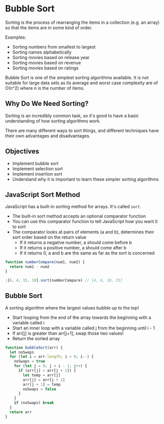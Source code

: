 # Bubble Sort

Sorting is the process of rearranging the items in a collection (e.g. an array) so that the items are in some kind of order.

Examples:

- Sorting numbers from smallest to largest
- Sorting names alphabetically
- Sorting movies based on release year
- Sorting movies based on revenue
- Sorting movies based on ratings

Bubble Sort is one of the simplest sorting algorithms available. It is not suitable for large data sets as its average and worst case complexity are of Ο(n^2) where n is the number of items.

## Why Do We Need Sorting?

Sorting is an incredibly common task, so it's good to have a basic understanding of how sorting algorithms work.

There are many different ways to sort things, and different techniques have their own advantages and disadvantages.

## Objectives

- Implement bubble sort
- Implement selection sort
- Implement insertion sort
- Understand why it is important to learn these simpler sorting algorithms

## JavaScript Sort Method

JavaScript has a built-in sorting method for arrays. It's called `sort`.

- The built-in sort method accepts an optional comparator function
- You can use this comparator function to tell JavaScript how you want it to sort
- The comparator looks at pairs of elements (a and b), determines their sort order based on the return value
  - If it returns a negative number, a should come before b
  - If it returns a positive number, a should come after b
  - If it returns 0, a and b are the same as far as the sort is concerned

```javascript
function numberCompare(num1, num2) {
  return num1 - num2
}

;[6, 4, 15, 10].sort(numberCompare) // [4, 6, 10, 15]
```

## Bubble Sort

A sorting algorithm where the largest values bubble up to the top!

- Start looping from the end of the array towards the beginning with a variable called i
- Start an inner loop with a variable called j from the beginning until i - 1
- If arr[j] is greater than arr[j+1], swap those two values!
- Return the sorted array

```javascript
function bubbleSort(arr) {
  let noSwaps
  for (let i = arr.length; i > 0; i--) {
    noSwaps = true
    for (let j = 0; j < i - 1; j++) {
      if (arr[j] > arr[j + 1]) {
        let temp = arr[j]
        arr[j] = arr[j + 1]
        arr[j + 1] = temp
        noSwaps = false
      }
    }
    if (noSwaps) break
  }
  return arr
}
```

